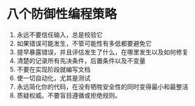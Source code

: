 # 八个防御性编程策略

1. 永远不要信任输入，总是校验它
2. 如果错误可能发生，不管可能性有多低都要避免它
3. 提早暴露错误，并且评估发生了什么，在哪里发生以及如何修复
4. 清楚的记录所有先决条件，后置条件以及不变量
5. 不要在实现阶段就编写文档
6. 使一切自动化，尤其是测试
7. 永远简化你的代码，在没有牺牲安全性的同时变得最小和最整洁
8. 质疑权威。不要盲目遵循或拒绝规则。
